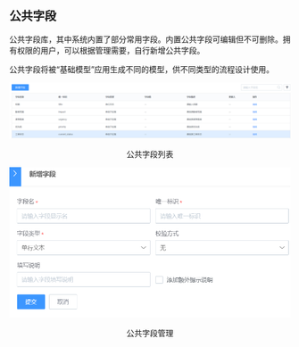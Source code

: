 ## 公共字段

公共字段库，其中系统内置了部分常用字段。内置公共字段可编辑但不可删除。拥有权限的用户，可以根据管理需要，自行新增公共字段。

公共字段将被“基础模型”应用生成不同的模型，供不同类型的流程设计使用。

![](../../media/f3b6ff2462dcac721b19079f12f691ad.png)

<center>公共字段列表</center>

![](../../media/66e751f20f949167604a996c83668ae9.png)

<center>公共字段管理</center>
